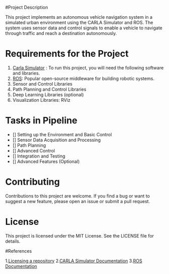 #Project Description

This project implements an autonomous vehicle navigation system in a simulated urban environment using the CARLA Simulator and ROS. The system uses sensor data and control signals to enable a vehicle to navigate through traffic and reach a destination autonomously.




# Requirements for the Project
1. [Carla Simulator](https://carla.org/) : To run this project, you will need the following software and libraries.
2. [ROS](https://www.ros.org/): Popular open-source middleware for building robotic systems.
3. Sensor and Control Libraries
4. Path Planning and Control Libraries
5. Deep Learning Libraries (optional)
6. Visualization Libraries: RViz

# Tasks in Pipeline

- [] Setting up the Environment and Basic Control
- [] Sensor Data Acquisition and Processing
- [] Path Planning
- [] Advanced Control
- [] Integration and Testing
- [] Advanced Features (Optional)

# Contributing

Contributions to this project are welcome. If you find a bug or want to suggest a new feature, please open an issue or submit a pull request.


# License

This project is licensed under the MIT License. See the LICENSE file for details.

#References

1.[Licensing a repository](https://docs.github.com/en/repositories/managing-your-repositorys-settings-and-features/customizing-your-repository/licensing-a-repository)
2.[CARLA Simulator Documentation](https://carla.readthedocs.io/en/latest/) 
3.[ROS Documentation](http://wiki.ros.org/)
